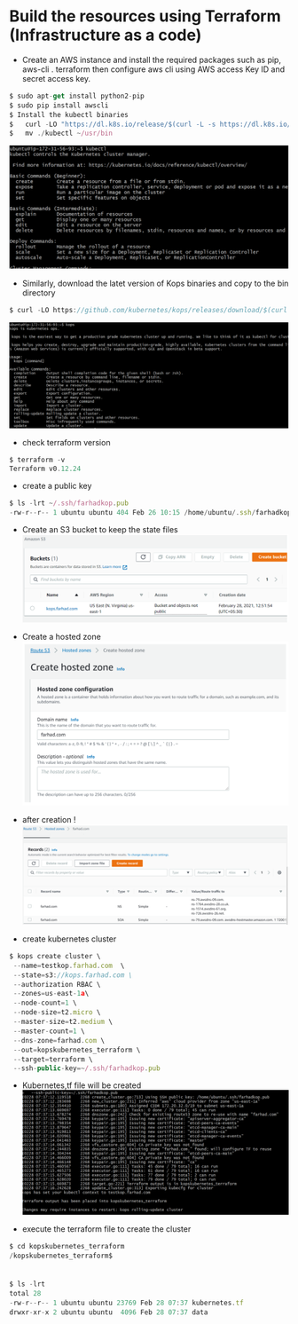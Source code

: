 <h1 id="my-custom-anchor-name">
  Build the resources using Terraform (Infrastructure as a code) 
</h1>

*	Create an AWS instance and install the required packages such as pip, aws-cli . terraform then configure aws cli using AWS access Key ID and secret access key.
```javascript
$ sudo apt-get install python2-pip
$ sudo pip install awscli
$ Install the kubectl binaries 
$	curl -LO "https://dl.k8s.io/release/$(curl -L -s https://dl.k8s.io/release/stable.txt)/bin/linux/amd64/kubectl"
$	mv ./kubectl ~/usr/bin 
```
![](/images/terraform/001_kubectl.PNG)

* Similarly, download the latet version of Kops binaries and copy to the bin directory  
 ```javascript
 $ curl -LO https://github.com/kubernetes/kops/releases/download/$(curl -s https://api.github.com/repos/kubernetes/kops/releases/latest | grep tag_name | cut -d '"' -f 
 ```
 ![](/images/terraform/002_kops.PNG)

 
 * check terraform version
```javascript
$ terraform -v
Terraform v0.12.24
```
* create a public key 

```javascript
$ ls -lrt ~/.ssh/farhadkop.pub
-rw-r--r-- 1 ubuntu ubuntu 404 Feb 26 10:15 /home/ubuntu/.ssh/farhadkop.pub
```

* Create an S3 bucket to keep the state files
![](/images/terraform/003_create_an_S3.PNG)

* Create a hosted zone
![](/images/terraform/005_hosted_zone.PNG)

* after creation 
!![](/images/terraform/004_create_the_hosted_zone.PNG)

* create kubernetes cluster 
 ```javascript
 $ kops create cluster \
  --name=testkop.farhad.com  \
  --state=s3://kops.farhad.com \
  --authorization RBAC \
  --zones=us-east-1a\
  --node-count=1 \
  --node-size=t2.micro \
  --master-size=t2.medium \
  --master-count=1 \
  --dns-zone=farhad.com \
  --out=kopskubernetes_terraform \
  --target=terraform \
  --ssh-public-key=~/.ssh/farhadkop.pub
```
* Kubernetes,tf file will be created 
![](/images/terraform/006_terraform_cluster_file.PNG)

* execute the terraform file to create the cluster
```javascript
$ cd kopskubernetes_terraform
/kopskubernetes_terraform$
	
	
$ ls -lrt
total 28
-rw-r--r-- 1 ubuntu ubuntu 23769 Feb 28 07:37 kubernetes.tf
drwxr-xr-x 2 ubuntu ubuntu  4096 Feb 28 07:37 data

```


